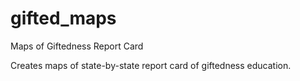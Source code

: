 # gifted_maps
Maps of Giftedness Report Card

Creates maps of state-by-state report card of giftedness education.
